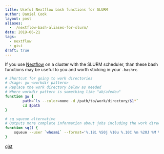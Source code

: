```yaml
---
title: Useful Nextflow bash functions for SLURM
author: Daniel Cook
layout: post
aliases:
  -  /nextflow-bash-aliases-for-slurm/
date: 2019-06-21
tags:
  - nextflow
  - gist
draft: true
---
```


If you use [Nextflow](http://www.nextflow.io) on a cluster with the SLURM scheduler, than these bash functions may be useful to you and worth sticking in your `.bashrc`.

```bash
# Shortcut for going to work directories
# Usage: gw <workdir pattern>
# Replace the work directory below as needed
# Where workdir pattern is something like "ab/afedeu"
function gw {
        path=`ls --color=none -d /path/to/work/directory/$1*`
        cd $path
}

# sq squeue alternative
# Outputs more complete information about jobs including the work directory
function sq() {
    squeue --user `whoami` --format='%.18i %50j %10u %.10C %m %20J %M %.2t %n %R %Z' | awk -v OFS='\t' '{ match($10, /([a-f0-9]{2}\/[a-f0-9]{6})/, arr); print $1, $2, $3, $4, $5, $6, $7, $8, $9, arr[1] }' 
}
```

[gist](https://gist.github.com/danielecook/bae19b7b9191b76fb6972bd7ef16718d)
